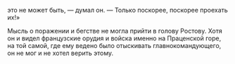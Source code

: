 это не может быть, — думал он. — Только поскорее, поскорее проехать их!»

Мысль о поражении и бегстве не могла прийти в голову Ростову. Хотя он и видел французские орудия и войска именно на Праценской горе, на той самой, где ему ведено было отыскивать главнокомандующего, он не мог и не хотел верить этому.

</div>

<div class="section">

